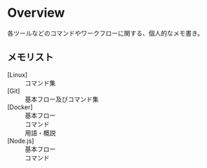 # Overview  
各ツールなどのコマンドやワークフローに関する、個人的なメモ書き。  
  
  
## メモリスト
<dl>

<dt>[Linux]</dt>
  <dd>コマンド集</dd>
<dt>[Git]</dt>
  <dd>基本フロー及びコマンド集</dd>
<dt>[Docker]</dt>
  <dd>基本フロー</dd>
  <dd>コマンド</dd>
  <dd>用語・概説</dd>
<dt>[Node.js]</dt>
  <dd>基本フロー</dd>
  <dd>コマンド</dd>

</dl>
